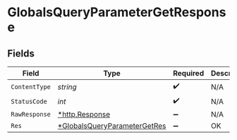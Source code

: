 # GlobalsQueryParameterGetResponse


## Fields

| Field                                                                                  | Type                                                                                   | Required                                                                               | Description                                                                            |
| -------------------------------------------------------------------------------------- | -------------------------------------------------------------------------------------- | -------------------------------------------------------------------------------------- | -------------------------------------------------------------------------------------- |
| `ContentType`                                                                          | *string*                                                                               | :heavy_check_mark:                                                                     | N/A                                                                                    |
| `StatusCode`                                                                           | *int*                                                                                  | :heavy_check_mark:                                                                     | N/A                                                                                    |
| `RawResponse`                                                                          | [*http.Response](https://pkg.go.dev/net/http#Response)                                 | :heavy_minus_sign:                                                                     | N/A                                                                                    |
| `Res`                                                                                  | [*GlobalsQueryParameterGetRes](../../models/operations/globalsqueryparametergetres.md) | :heavy_minus_sign:                                                                     | OK                                                                                     |
